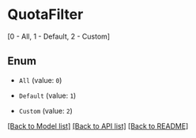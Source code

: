 # QuotaFilter

[0 - All, 1 - Default, 2 - Custom]

## Enum

* `All` (value: `0`)

* `Default` (value: `1`)

* `Custom` (value: `2`)

[[Back to Model list]](../README.md#documentation-for-models) [[Back to API list]](../README.md#documentation-for-api-endpoints) [[Back to README]](../README.md)


